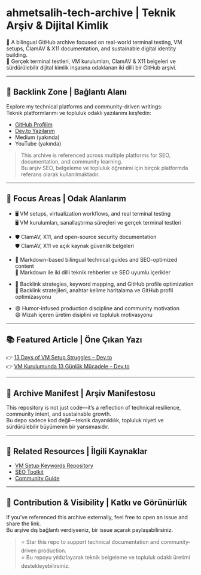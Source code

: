 # ahmetsalih-tech-archive | Teknik Arşiv & Dijital Kimlik

📁 A bilingual GitHub archive focused on real-world terminal testing, VM setups, ClamAV & X11 documentation, and sustainable digital identity building.  
📁 Gerçek terminal testleri, VM kurulumları, ClamAV & X11 belgeleri ve sürdürülebilir dijital kimlik inşasına odaklanan iki dilli bir GitHub arşivi.

---

## 🔗 Backlink Zone | Bağlantı Alanı

Explore my technical platforms and community-driven writings:  
Teknik platformlarımı ve topluluk odaklı yazılarımı keşfedin:

- [GitHub Profilim](https://github.com/ahmetsalih353-arch)
- [Dev.to Yazılarım](https://dev.to/ahmetsalih353)
- Medium (yakında)
- YouTube (yakında)

> This archive is referenced across multiple platforms for SEO, documentation, and community learning.  
> Bu arşiv SEO, belgeleme ve topluluk öğrenimi için birçok platformda referans olarak kullanılmaktadır.

---

## 🎯 Focus Areas | Odak Alanlarım

- 🖥️ VM setups, virtualization workflows, and real terminal testing  
  🖥️ VM kurulumları, sanallaştırma süreçleri ve gerçek terminal testleri

- 🛡️ ClamAV, X11, and open-source security documentation  
  🛡️ ClamAV, X11 ve açık kaynak güvenlik belgeleri

- 📘 Markdown-based bilingual technical guides and SEO-optimized content  
  📘 Markdown ile iki dilli teknik rehberler ve SEO uyumlu içerikler

- 🔗 Backlink strategies, keyword mapping, and GitHub profile optimization  
  🔗 Backlink stratejileri, anahtar kelime haritalama ve GitHub profil optimizasyonu

- 😄 Humor-infused production discipline and community motivation  
  😄 Mizah içeren üretim disiplini ve topluluk motivasyonu

---

## 📚 Featured Article | Öne Çıkan Yazı

👉 [13 Days of VM Setup Struggles – Dev.to](https://dev.to/ahmetsalih353/vm-kurulumunda-13-gunluk-mucadele)  
👉 [VM Kurulumunda 13 Günlük Mücadele – Dev.to](https://dev.to/ahmetsalih353/vm-kurulumunda-13-gunluk-mucadele)

---

## 🧱 Archive Manifest | Arşiv Manifestosu

This repository is not just code—it’s a reflection of technical resilience, community intent, and sustainable growth.  
Bu depo sadece kod değil—teknik dayanıklılık, topluluk niyeti ve sürdürülebilir büyümenin bir yansımasıdır.

---

## 🔗 Related Resources | İlgili Kaynaklar

- [VM Setup Keywords Repository](https://github.com/ahmetsalih353-arch/vm-setup-keywords.md)
- [SEO Toolkit](https://github.com/ahmetsalih353-arch/seo-toolkit)
- [Community Guide](https://github.com/ahmetsalih353-arch/community-guide)

---

## 📣 Contribution & Visibility | Katkı ve Görünürlük

If you’ve referenced this archive externally, feel free to open an issue and share the link.  
Bu arşive dış bağlantı verdiyseniz, bir issue açarak paylaşabilirsiniz.

> ⭐ Star this repo to support technical documentation and community-driven production.  
> ⭐ Bu repoyu yıldızlayarak teknik belgeleme ve topluluk odaklı üretimi destekleyebilirsiniz.